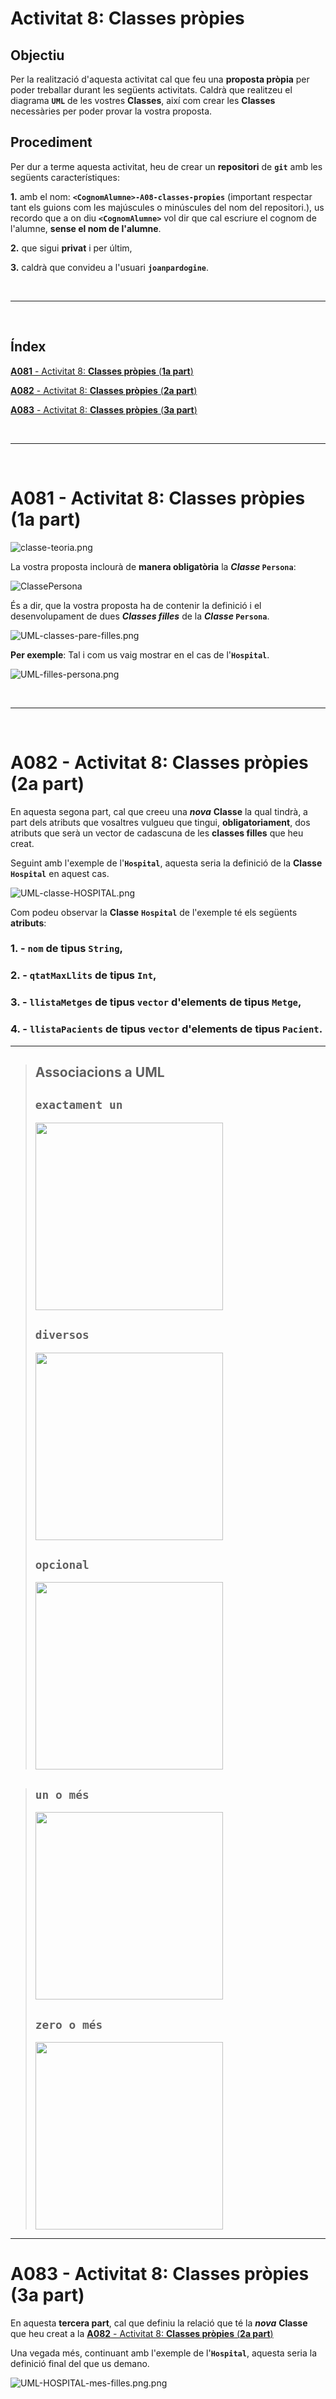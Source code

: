 # Activitat 8: **Classes pròpies**


## **Objectiu**

Per la realització d'aquesta activitat cal que feu una **proposta pròpia** per poder treballar durant les següents activitats. Caldrà que realitzeu el diagrama **```UML```** de les vostres **Classes**, així com crear les **Classes** necessàries per poder provar la vostra proposta.

## **Procediment**

Per dur a terme aquesta activitat, heu de crear un **repositori** de **```git```** amb les següents característiques:

**1.** amb el nom: **```<CognomAlumne>-A08-classes-propies```** (important respectar tant els guions com les majúscules o minúscules del nom del repositori.), us recordo que a on diu **```<CognomAlumne>```** vol dir que cal escriure el cognom de l'alumne, **sense el nom de l'alumne**.

**2.** que sigui **privat** i per últim,

**3.** caldrà que convideu a l'usuari **```joanpardogine```**.

<br>
<hr>
<br>

## **Índex**

[**A081** - Activitat 8: **Classes pròpies** (**1a part**)](./README.md#a081---activitat-8-classes-pròpies-1a-part)

[**A082** - Activitat 8: **Classes pròpies** (**2a part**)](./README.md#a082---activitat-8-classes-pròpies-2a-part)

[**A083** - Activitat 8: **Classes pròpies** (**3a part**)](./README.md#a083---activitat-8-classes-pròpies-3a-part)

<br>
<hr>
<br>

# A081 - Activitat 8: **Classes pròpies** (**1a part**)

![classe-teoria.png](./img/classe-teoria.png)

La vostra proposta inclourà de **manera obligatòria** la ***Classe* ```Persona```**:

![ClassePersona](./img/UML-class-persona.png)

És a dir, que la vostra proposta ha de contenir la definició i el desenvolupament de dues ***Classes filles*** de la  ***Classe* ```Persona```**.

![UML-classes-pare-filles.png](./img/UML-classes-pare-filles.png)

**Per exemple**: Tal i com us vaig mostrar en el cas de l'**```Hospital```**.

![UML-filles-persona.png](./img/UML-filles-persona.png)

<br>
<hr>
<br>

# A082 - Activitat 8: **Classes pròpies** (**2a part**) 

En aquesta segona part, cal que creeu una ***nova*** **Classe** la qual tindrà, a part dels atributs que vosaltres vulgueu que tingui, **obligatoriament**, dos atributs que serà un vector de cadascuna de les **classes filles** que heu creat.

Seguint amb l'exemple de l'**```Hospital```**, aquesta seria la definició de la **Classe** **```Hospital```** en aquest cas.

![UML-classe-HOSPITAL.png](./img/UML-classe-HOSPITAL.png)


Com podeu observar la **Classe** **```Hospital```** de l'exemple té els següents **atributs**:

### **1.** - **```nom```** de tipus ```String```, 
### **2.** - **```qtatMaxLlits```** de tipus ```Int```, 
### **3.** - **```llistaMetges```** de tipus ```vector``` d'elements de tipus **```Metge```**, 
### **4.** - **```llistaPacients```** de tipus ```vector```  d'elements de tipus **```Pacient```**.

<hr>

> ## Associacions a **UML**
> 
> ## **```exactament un```**
> <img src="./img/UML-associacions-nomes-un.png"  width="300px" height="auto">
>
> ## **```diversos```**
> <img src="./img/UML-associacions-diversos.png"  width="300px" height="auto">
> 
> ## **```opcional```**
> 
> <img src="./img/UML-associacions-opcional.png"  width="300px" height="auto">

> ## **```un o més```**
> 
> <img src="./img/UML-associacions-un-o-mes.png"  width="300px" height="auto">
> 
> ## **```zero o més```**
> <img src="./img/UML-associacions-zero-o-mes.png"  width="300px" height="auto">
<hr>


# A083 - Activitat 8: **Classes pròpies** (**3a part**) 

En aquesta **tercera part**, cal que definiu la relació que té la ***nova*** **Classe** que heu creat a la [**A082** - Activitat 8: **Classes pròpies** (**2a part**)](./README.md#a082---activitat-8-classes-pròpies-2a-part) 

Una vegada més, continuant amb l'exemple de l'**```Hospital```**, aquesta seria la definició final del que us demano.

![UML-HOSPITAL-mes-filles.png.png](./img/UML-HOSPITAL-mes-filles_2.png)